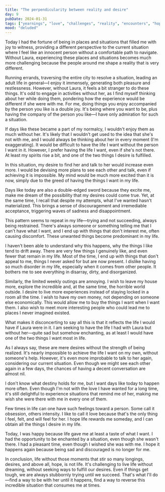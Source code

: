 ```yaml
---
title: "The perpendicularity between reality and desire"
day: 9
pubDate: 2024-01-31
tags: ["yearnings", "love", "challenges", "reality", "encounters", "hope"]
mood: "deluded"
---
```


Today I had the fortune of being in places and situations that filled me with joy to witness, providing a different perspective to the current situation where I feel like an innocent person without a comfortable path to navigate. Without Laura, experiencing these places and situations becomes much more challenging because the people around me shape a reality that is very different.

Running errands, traversing the entire city to resolve a situation, leading an adult life in general—I enjoy it immensely, generating both pleasure and restlessness. However, without Laura, it feels a bit stranger to do these things. It's odd to engage in activities without her, as I find myself thinking about her while doing them, pondering how the experience would be different if she were with me. For me, doing things you enjoy accompanied by the person you like is a double joy. It's being where you want to be, plus having the company of the person you like—I have only admiration for such a situation.

If days like these became a part of my normalcy, I wouldn't enjoy them as much without her. It's likely that I wouldn't get used to the idea that she's not with me, and I would always be thinking about her in every moment (I'm exaggerating). It would be difficult to have the life I want without the person I want in it. However, I prefer having the life I want, even if she's not there. At least my spirits rise a bit, and one of the two things I desire is fulfilled.

In this situation, my desire to find her and talk to her would increase even more. I would be devising more plans to see each other and talk, even if achieving it is impossible. My mind would be much more excited than it is now, simply due to the greed of having the things I want in my life.

Days like today are also a double-edged sword because they excite me, make me dream of the possibility that my desires could come true. Yet, at the same time, I recall that despite my attempts, what I've wanted hasn't materialized. This brings a sense of discouragement and irremediable acceptance, triggering waves of sadness and disappointment.

This pattern seems to repeat in my life—trying and not succeeding, always being restrained. There's always someone or something telling me that I can't have what I want, and I end up with things that don't interest me, often causing discomfort. These unwanted things become predominant in my life.

I haven't been able to understand why this happens, why the things I like tend to drift away. There are very few things I genuinely like, and even fewer that remain in my life. Most of the time, I end up with things that don't appeal to me, things I never asked for but are now present. I dislike having so much disorder in my life, especially when it comes from other people. It bothers me to see everything in disarray, dirty, and disorganized.

Similarly, the limited weekly outings are annoying. I wish to leave my house more, explore the incredible and, at the same time, the horrible world outside. I desire to live more experiences instead of staying locked in a room all the time. I wish to have my own money, not depending on someone else economically. This would allow me to buy the things I want when I want them. I also wish to meet more interesting people who could lead me to places I never imagined existed.

What makes it disconcerting to say all this is that it reflects the life I would have if Laura were in it. I am seeking to have the life I had with Laura but without her—quite sad but somehow enchanting, as at least I would have one of the two things I want most in life.

As I always say, these are mere desires without the strength of being realized. It's nearly impossible to achieve the life I want on my own, without someone's help. However, it's even more improbable to talk to her again, considering our current situation. Even though we might see each other again in a few days, the chances of having a decent conversation are almost nil.

I don't know what destiny holds for me, but I want days like today to happen more often. Even though I'm not with the love I have wanted for a long time, it's still delightful to experience situations that remind me of her, making me wish she were there with me in every one of them.

Few times in life can one have such feelings toward a person. Some call it obsession, others intensity. I like to call it love because that's the only thing I feel, felt, and will feel for her. I hope life rewards me someday, and I can obtain all the things I desire in my life.

Today, I was happy because life gave me at least a taste of what I want. I had the opportunity to be enchanted by a situation, even though she wasn't there. I had a pleasant time, even though I wished she was with me. I hope it happens again because being sad and discouraged is no longer for me.

In conclusion, life without those moments that stir so many longings, desires, and above all, hope, is not life. It's challenging to live life without dreaming, without seeking ways to fulfill our desires. Even if things get tough, we are always stubbornly trying until we succeed. That's what I'll do—find a way to be with her until it happens, find a way to reverse this incredible situation that consumes me at times.
